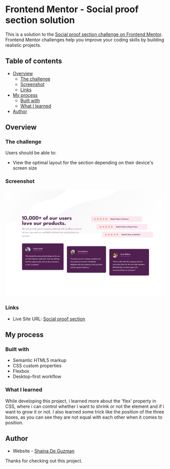 # Frontend Mentor - Social proof section solution

This is a solution to the [Social proof section challenge on Frontend Mentor](https://www.frontendmentor.io/challenges/social-proof-section-6e0qTv_bA). Frontend Mentor challenges help you improve your coding skills by building realistic projects.

## Table of contents

- [Overview](#overview)
  - [The challenge](#the-challenge)
  - [Screenshot](#screenshot)
  - [Links](#links)
- [My process](#my-process)
  - [Built with](#built-with)
  - [What I learned](#what-i-learned)
- [Author](#author)

## Overview

### The challenge

Users should be able to:

- View the optimal layout for the section depending on their device's screen size

### Screenshot

![](./images/screenshot.png)

### Links

- Live Site URL: [Social proof section](https://shainadeguzman.github.io/social-proof-section/)

## My process

### Built with

- Semantic HTML5 markup
- CSS custom properties
- Flexbox
- Desktop-first workflow

### What I learned

While developing this project, i learned more about the 'flex' property in CSS, where i can control whether i want to shrink or not the element and if i want to grow it or not. I also learned some trick like the position of the three boxes, as you can see they are not equal with each other when it comes to position.

## Author

- Website - [Shaina De Guzman](https://deguzman.netlify.app/)

Thanks for checking out this project.
